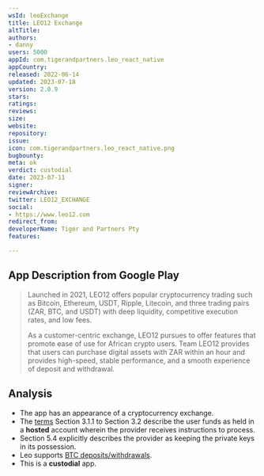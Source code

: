 ```yaml
---
wsId: leoExchange
title: LEO12 Exchange
altTitle: 
authors:
- danny
users: 5000
appId: com.tigerandpartners.leo_react_native
appCountry: 
released: 2022-06-14
updated: 2023-07-18
version: 2.0.9
stars: 
ratings: 
reviews: 
size: 
website: 
repository: 
issue: 
icon: com.tigerandpartners.leo_react_native.png
bugbounty: 
meta: ok
verdict: custodial
date: 2023-07-11
signer: 
reviewArchive: 
twitter: LEO12_EXCHANGE
social:
- https://www.leo12.com
redirect_from: 
developerName: Tiger and Partners Pty
features: 

---
```


## App Description from Google Play

> Launched in 2021, LEO12 offers popular cryptocurrency trading such as Bitcoin, Ethereum, USDT, Ripple, Litecoin, and three trading pairs (ZAR, BTC, and USDT) with deep liquidity, competitive execution rates, and low fees.
>
> As a customer-centric exchange, LEO12 pursues to offer features that promote ease of use for African crypto users. Team LEO12 provides that users can purchase digital assets with ZAR within an hour and provides high-speed, stable performance, and a smooth experience of deposit and withdrawal.

## Analysis

- The app has an appearance of a cryptocurrency exchange.
- The [terms](https://www.leo12.com/terms) Section 3.1.1 to Section 3.2 describe the user funds as held in a **hosted** account wherein the provider receives instructions to process.
- Section 5.4 explicitly describes the provider as keeping the private keys in its possession.
- Leo supports [BTC deposits/withdrawals](https://www.leo12.com/faq).
- This is a **custodial** app.
